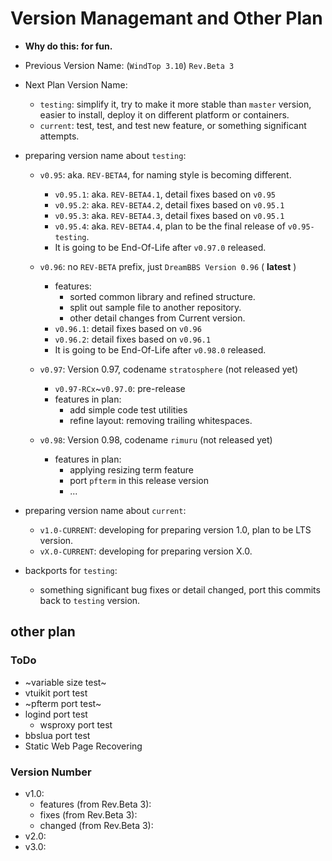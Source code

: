 # Version Managemant and Other Plan

* **Why do this: for fun.**

* Previous Version Name: (`WindTop 3.10`) `Rev.Beta 3`

* Next Plan Version Name:
    + `testing`: simplify it, try to make it more stable than `master` version, easier to install, deploy it on different platform or containers.
    + `current`: test, test, and test new feature, or something significant attempts.

* preparing version name about `testing`:

    + `v0.95`: aka. `REV-BETA4`, for naming style is becoming different.
        - `v0.95.1`: aka. `REV-BETA4.1`, detail fixes based on `v0.95`
        - `v0.95.2`: aka. `REV-BETA4.2`, detail fixes based on `v0.95.1`
        - `v0.95.3`: aka. `REV-BETA4.3`, detail fixes based on `v0.95.1`
        - `v0.95.4`: aka. `REV-BETA4.4`, plan to be the final release of `v0.95-testing`.
        - It is going to be End-Of-Life after `v0.97.0` released.

    + `v0.96`: no `REV-BETA` prefix, just `DreamBBS Version 0.96` ( **latest** )
        - features: 
          * sorted common library and refined structure.
          * split out sample file to another repository.
          * other detail changes from Current version.
        - `v0.96.1`: detail fixes based on `v0.96`
        - `v0.96.2`: detail fixes based on `v0.96.1`
        - It is going to be End-Of-Life after `v0.98.0` released.

    + `v0.97`: Version 0.97, codename `stratosphere` (not released yet)
        - `v0.97-RCx`~`v0.97.0`: pre-release
        - features in plan:
          * add simple code test utilities
          * refine layout: removing trailing whitespaces.
    + `v0.98`: Version 0.98, codename `rimuru` (not released yet)
        - features in plan:
          * applying resizing term feature
          * port `pfterm` in this release version
          * ...

* preparing version name about `current`:
    + `v1.0-CURRENT`: developing for preparing version 1.0, plan to be LTS version.
    + `vX.0-CURRENT`: developing for preparing version X.0.

* backports for `testing`:
    + something significant bug fixes or detail changed, port this commits back to `testing` version.

## other plan

### ToDo
* ~variable size test~
* vtuikit port test
* ~pfterm port test~
* logind port test
  - wsproxy port test
* bbslua port test
* Static Web Page Recovering

### Version Number
+ v1.0:
    - features (from Rev.Beta 3):
    - fixes (from Rev.Beta 3):
    - changed (from Rev.Beta 3):
+ v2.0:
+ v3.0: